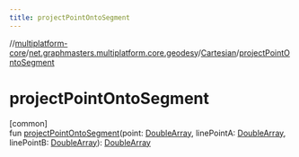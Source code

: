 ```yaml
---
title: projectPointOntoSegment
---
```

//[multiplatform-core](../../../index.html)/[net.graphmasters.multiplatform.core.geodesy](../index.html)/[Cartesian](index.html)/[projectPointOntoSegment](project-point-onto-segment.html)



# projectPointOntoSegment



[common]\
fun [projectPointOntoSegment](project-point-onto-segment.html)(point: [DoubleArray](https://kotlinlang.org/api/latest/jvm/stdlib/kotlin/-double-array/index.html), linePointA: [DoubleArray](https://kotlinlang.org/api/latest/jvm/stdlib/kotlin/-double-array/index.html), linePointB: [DoubleArray](https://kotlinlang.org/api/latest/jvm/stdlib/kotlin/-double-array/index.html)): [DoubleArray](https://kotlinlang.org/api/latest/jvm/stdlib/kotlin/-double-array/index.html)





